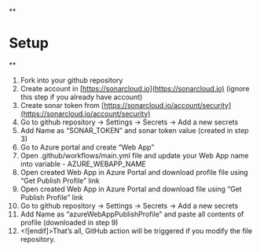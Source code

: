 ﻿**

# Setup

**

1. Fork into your github repository
2. Create account in [https://sonarcloud.io](https://sonarcloud.io) (ignore this step if you already have account)
3. Create sonar token from [https://sonarcloud.io/account/security](https://sonarcloud.io/account/security)
4. Go to github repository -> Settings -> Secrets -> Add a new secrets
5. Add Name as “SONAR_TOKEN” and sonar token value (created in step 3)
6. Go to Azure portal and create “Web App” 
7. Open .github/workflows/main.yml file and update your Web App name into variable - AZURE_WEBAPP_NAME
8. Open created Web App in Azure Portal and download profile file using “Get Publish Profile” link
9. Open created Web App in Azure Portal and download file using “Get Publish Profile” link
10. Go to github repository -> Settings -> Secrets -> Add a new secrets
11. Add Name as “azureWebAppPublishProfile” and paste all contents of profile (downloaded in step 9)
12. <![endif]>That’s all, GitHub action will be triggered if you modify the file repository.
